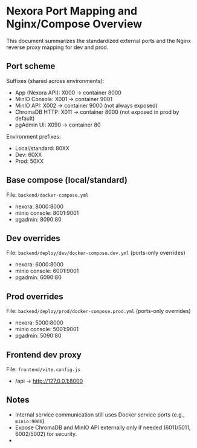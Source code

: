 # Nexora Port Mapping and Nginx/Compose Overview

This document summarizes the standardized external ports and the Nginx reverse proxy mapping for dev and prod.

## Port scheme

Suffixes (shared across environments):

- App (Nexora API): X000 -> container 8000
- MinIO Console:    X001 -> container 9001
- MinIO API:        X002 -> container 9000 (not always exposed)
- ChromaDB HTTP:    X011 -> container 8000 (not exposed in prod by default)
- pgAdmin UI:       X090 -> container 80

Environment prefixes:

- Local/standard: 80XX
- Dev:            60XX
- Prod:           50XX

## Base compose (local/standard)

File: `backend/docker-compose.yml`

- nexora: 8000:8000
- minio console: 8001:9001
- pgadmin: 8090:80

## Dev overrides

File: `backend/deploy/dev/docker-compose.dev.yml` (ports-only overrides)

- nexora: 6000:8000
- minio console: 6001:9001
- pgadmin: 6090:80

## Prod overrides

File: `backend/deploy/prod/docker-compose.prod.yml` (ports-only overrides)

- nexora: 5000:8000
- minio console: 5001:9001
- pgadmin: 5090:80

## Frontend dev proxy

File: `frontend/vite.config.js`

- /api -> <http://127.0.0.1:8000>

## Notes

- Internal service communication still uses Docker service ports (e.g., `minio:9000`).
- Expose ChromaDB and MinIO API externally only if needed (6011/5011, 6002/5002) for security.
-